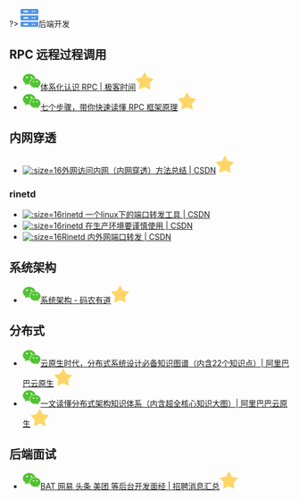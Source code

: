 ?> ![](logo/server.svg ':no-zoom')后端开发

## RPC 远程过程调用

- [![](logo/wechat.svg)体系化认识 RPC | 极客时间![](logo/star.svg)](https://mp.weixin.qq.com/s/Hoq8T3Ver62wz6dkK1D-zw)
- [![](logo/wechat.svg)七个步骤，带你快速读懂 RPC 框架原理![](logo/star.svg)](https://mp.weixin.qq.com/s/UkG17rpkFTezUrMhtUmGgw) 

## 内网穿透

- [![](logo/csdn.ico ':size=16')外网访问内网（内网穿透）方法总结 | CSDN![](logo/star.svg)](https://blog.csdn.net/zbgjhy88/article/details/55289785)

### rinetd

- [![](logo/csdn.ico ':size=16')rinetd 一个linux下的端口转发工具 | CSDN](https://blog.csdn.net/majinfei/article/details/52184378)
- [![](logo/csdn.ico ':size=16')rinetd 在生产环境要谨慎使用 | CSDN](https://blog.csdn.net/woshiaotian/article/details/78133195)
- [![](logo/csdn.ico ':size=16')Rinetd 内外网端口转发 | CSDN](https://blog.csdn.net/dounine/article/details/68946035)

## 系统架构

- [![](logo/wechat.svg)系统架构 - 码农有道![](logo/star.svg)](https://mp.weixin.qq.com/s/OzpgmcCjabT7bKPf1txK4g)

## 分布式

- [![](logo/wechat.svg)云原生时代，分布式系统设计必备知识图谱（内含22个知识点）| 阿里巴巴云原生![](logo/star.svg)](https://mp.weixin.qq.com/s/CMd4GCoZoTsY_FNB1y9DJw)
- [![](logo/wechat.svg)一文读懂分布式架构知识体系（内含超全核心知识大图）| 阿里巴巴云原生![](logo/star.svg)](https://mp.weixin.qq.com/s/XL5zJNNKCpWLxT8LuJgTUg)

## 后端面试

- [![](logo/wechat.svg)BAT 网易 头条 美团 等后台开发面经 | 招聘消息汇总![](logo/star.svg)](https://mp.weixin.qq.com/s/SNSbZaxcFC2gkfaf-dqOoQ)